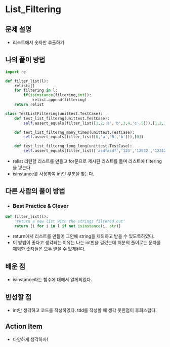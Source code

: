 # List_Filtering

## 문제 설명

*   리스트에서 숫자만 추출하기

## 나의 풀이 방법

```python
import re

def filter_list(l):
    relist=[]
    for filtering in l:
        if(isinstance(filtering,int)):
            relist.append(filtering)
    return relist

class TestListFiltering(unittest.TestCase):
    def test_list_filterng(unittest.TestCase):
        self.assert_equals(filter_list([1,2,'a','b',3,4,'c',5])),[1,2,3,4,5])

    def test_list_filterng_many_times(unittest.TestCase):
        self.assert_equals(filter_list([0,'a','0','b'])),[0])

    def test_list_filterng_long_long(unittest.TestCase):
        self.assert_equals(filter_list(['asdfasdf','123','12532','123123', 'longlong'])),[123,12532,123123])
```

*   relist 리턴할 리스트를 만들고 for문으로 제시된 리스트를 돌며 리스트에 filtering을 넣는다.
*   isinstance를 사용하여 int인 부분을 찾는다.

## 다른 사람의 풀이 방법

* ### Best Practice & Clever

```python
def filter_list(l):
    'return a new list with the strings filtered out'
    return [i for i in l if not isinstance(i, str)]
```

*    return에서 리스트를 만들어 그안에 string을 제외하고 받을 수 있도록하였다.
*   이 방법이 좋다고 생각되는 이유는 나는 int만을 걸렀는데  저분의 풀이로는 문자를 
    제외한 숫자들은 모두 받을 수 있게된다.

## 배운 점

*   isinstance라는 함수에 대해서 알게되었다.

## 반성할 점

*   int만 생각하고 코드를 작성하였다. tdd를 작성할 때 생각 못한점이 후회스럽다.

## Action Item

*   다양하게 생각하자!

